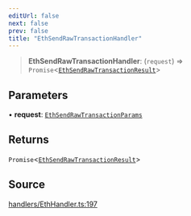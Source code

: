 ```yaml
---
editUrl: false
next: false
prev: false
title: "EthSendRawTransactionHandler"
---
```


> **EthSendRawTransactionHandler**: (`request`) => `Promise`\<[`EthSendRawTransactionResult`](/reference/tevm/actions-types/type-aliases/ethsendrawtransactionresult/)\>

## Parameters

• **request**: [`EthSendRawTransactionParams`](/reference/tevm/actions-types/type-aliases/ethsendrawtransactionparams/)

## Returns

`Promise`\<[`EthSendRawTransactionResult`](/reference/tevm/actions-types/type-aliases/ethsendrawtransactionresult/)\>

## Source

[handlers/EthHandler.ts:197](https://github.com/evmts/tevm-monorepo/blob/main/packages/actions-types/src/handlers/EthHandler.ts#L197)
